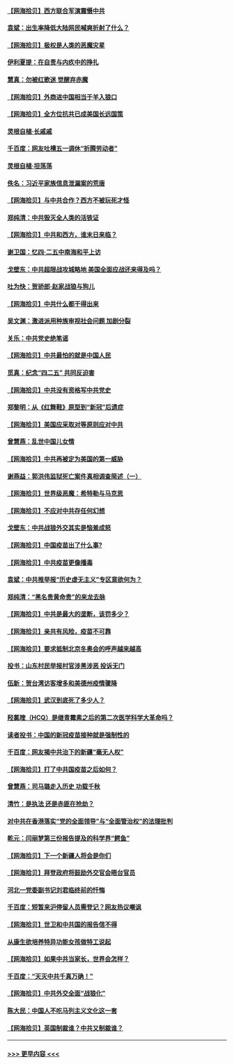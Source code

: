 #### [【网海拾贝】西方联合军演震慑中共](../pages/nsc993/n12913466.md?t=04300302) 
#### [袁斌：出生率降低大陆网民喊爽折射了什么？](../pages/nsc993/n12913365.md?t=04300302) 
#### [【网海拾贝】极权是人类的恶魔灾星](../pages/nsc993/n12910697.md?t=04300302) 
#### [伊利夏提：在自责与内疚中的挣扎](../pages/nsc993/n12910493.md?t=04300302) 
#### [慧真：勿被红歌迷 觉醒弃赤魔](../pages/nsc993/n12910485.md?t=04300302) 
#### [【网海拾贝】外商进中国相当于羊入狼口](../pages/nsc993/n12908274.md?t=04300302) 
#### [【网海拾贝】全方位抗共已成美国长远国策](../pages/nsc993/n12906878.md?t=04300302) 
#### [灵根自植‧长戚戚](../pages/nsc993/n12905585.md?t=04300302) 
#### [千百度：网友吐槽五一调休“折腾劳动者”](../pages/nsc993/n12905934.md?t=04300302) 
#### [灵根自植‧坦荡荡](../pages/nsc993/n12905562.md?t=04300302) 
#### [佚名：习近平家族信息泄漏案的荒唐](../pages/nsc993/n12904705.md?t=04300302) 
#### [【网海拾贝】与中共合作？西方不被玩死才怪](../pages/nsc993/n12903873.md?t=04300302) 
#### [郑纯清：中共毁灭全人类的活铁证](../pages/nsc993/n12903785.md?t=04300302) 
#### [【网海拾贝】中共和西方，谁末日来临？](../pages/nsc993/n12903482.md?t=04300302) 
#### [谢卫国：忆四‧二五中南海和平上访](../pages/nsc993/n12902192.md?t=04300302) 
#### [戈壁东：中共超限战攻城略地 美国全面应战还来得及吗？](../pages/nsc993/n12902297.md?t=04300302) 
#### [吐为快：贺骄郎‧赵家战狼与狗儿](../pages/nsc993/n12902280.md?t=04300302) 
#### [【网海拾贝】中共什么都干得出来](../pages/nsc993/n12897500.md?t=04300302) 
#### [吴文渊：激进派用种族审视社会问题 加剧分裂](../pages/nsc993/n12893881.md?t=04300302) 
#### [关乐：中共党史绝笔谣](../pages/nsc993/n12897270.md?t=04300302) 
#### [【网海拾贝】中共最怕的就是中国人民](../pages/nsc993/n12894705.md?t=04300302) 
#### [觅真：纪念“四二五” 共同反迫害](../pages/nsc993/n12894553.md?t=04300302) 
#### [【网海拾贝】中共没有资格写中共党史](../pages/nsc993/n12892231.md?t=04300302) 
#### [郑黎明：从《红舞鞋》原型到“新冠”后遗症](../pages/nsc993/n12890469.md?t=04300302) 
#### [【网海拾贝】美国应采取对等原则应对中共](../pages/nsc993/n12889176.md?t=04300302) 
#### [曾慧燕：乱世中国儿女情](../pages/nsc993/n12887931.md?t=04300302) 
#### [【网海拾贝】中共再被定为美国的第一威胁](../pages/nsc993/n12887580.md?t=04300302) 
#### [谢燕益：郭洪伟监狱死亡案件真相调查简述（一）](../pages/nsc993/n12885648.md?t=04300302) 
#### [【网海拾贝】世界级恶魔：希特勒与马克思](../pages/nsc993/n12884062.md?t=04300302) 
#### [【网海拾贝】不应对中共存任何幻想](../pages/nsc993/n12881460.md?t=04300302) 
#### [戈壁东：中共战狼外交其实是恼羞成怒](../pages/nsc993/n12880392.md?t=04300302) 
#### [【网海拾贝】中国疫苗出了什么事?](../pages/nsc993/n12879124.md?t=04300302) 
#### [【网海拾贝】中共疫苗更像播毒](../pages/nsc993/n12876631.md?t=04300302) 
#### [袁斌：中共推举报“历史虚无主义”专区意欲何为？](../pages/nsc993/n12876530.md?t=04300302) 
#### [郑纯清：“黑名贵黄命贵”的来龙去脉](../pages/nsc993/n12875589.md?t=04300302) 
#### [【网海拾贝】中共是最大的垄断，该罚多少？](../pages/nsc993/n12874006.md?t=04300302) 
#### [【网海拾贝】亲共有风险，疫苗不可靠](../pages/nsc993/n12872224.md?t=04300302) 
#### [【网海拾贝】要求抵制北京冬奥会的呼声越来越高](../pages/nsc993/n12868962.md?t=04300302) 
#### [投书：山东村民举报村官涉黑涉恶 投诉无门](../pages/nsc993/n12869726.md?t=04300302) 
#### [伍新：贺台湾访客增多和美德州疫情骤降](../pages/nsc993/n12865651.md?t=04300302) 
#### [【网海拾贝】武汉到底死了多少人？](../pages/nsc993/n12863707.md?t=04300302) 
#### [羟氯喹（HCQ）是继青霉素之后的第二次医学科学大革命吗？](../pages/nsc993/n12638564.md?t=04300302) 
#### [读者投书：中国的新冠疫苗接种就是强制性的](../pages/nsc993/n12859932.md?t=04300302) 
#### [千百度：网友揭中共治下的新疆“毫无人权”](../pages/nsc993/n12858385.md?t=04300302) 
#### [【网海拾贝】打了中共国疫苗之后如何？](../pages/nsc993/n12857866.md?t=04300302) 
#### [曾慧燕：司马璐走入历史 功载千秋](../pages/nsc993/n12856996.md?t=04300302) 
#### [清竹：是执法 还是赤匪在抢劫？](../pages/nsc993/n12856952.md?t=04300302) 
#### [对中共在香港落实“党的全面领导”与“全面管治权”的法理批判](../pages/nsc993/n12856929.md?t=04300302) 
#### [乾元：闫丽梦第三份报告提及的科学界“鳄鱼”](../pages/nsc993/n12855985.md?t=04300302) 
#### [【网海拾贝】下一个新疆人将会是你们](../pages/nsc993/n12855864.md?t=04300302) 
#### [【网海拾贝】拜登政府将鼓励外交官会晤台官员](../pages/nsc993/n12853615.md?t=04300302) 
#### [河北一党委副书记刘君临终前的忏悔](../pages/nsc993/n12849420.md?t=04300302) 
#### [千百度：短暂来沪停留人员需登记？网友热议嘲讽](../pages/nsc993/n12853497.md?t=04300302) 
#### [【网海拾贝】世卫和中共国的报告信不得](../pages/nsc993/n12850902.md?t=04300302) 
#### [从康生欲培养特异功能女孩做特工说起](../pages/nsc993/n12849289.md?t=04300302) 
#### [【网海拾贝】如果中共当家长，世界会怎样？](../pages/nsc993/n12848436.md?t=04300302) 
#### [千百度：“天灭中共千真万确！”](../pages/nsc993/n12845659.md?t=04300302) 
#### [【网海拾贝】中共外交全面“战狼化”](../pages/nsc993/n12845607.md?t=04300302) 
#### [陈大民：中国人不吃马列主义文化这一套](../pages/nsc993/n12842496.md?t=04300302) 
#### [【网海拾贝】英国制裁谁？中共又制裁谁？](../pages/nsc993/n12840909.md?t=04300302) 

----
#### [ >>> 更早内容 <<< ](../indexes/nsc993-earlier.md)
